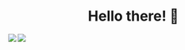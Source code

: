 <h1 align="center">Hello there! 👋</h1>

<img align="left" src="https://github-readme-stats.vercel.app/api/top-langs/?username=RadonCoding&layout=compact&show_icons=true&title_color=fff&icon_color=79ff97&text_color=9f9f9f&bg_color=151515"/>
<img align="center" img src="https://github-readme-stats.vercel.app/api?username=RadonCoding&show_icons=true&include_all_commits=true&show_icons=true&title_color=fff&icon_color=79ff97&text_color=9f9f9f&bg_color=151515"/>
